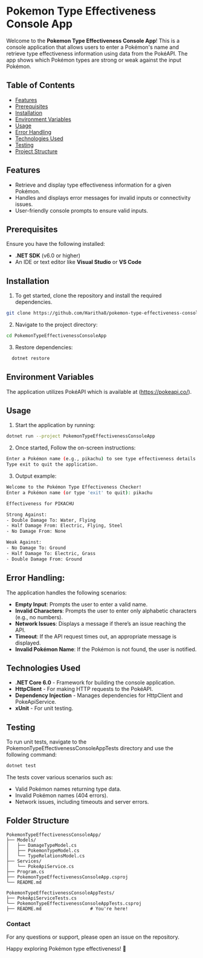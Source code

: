 # Pokemon Type Effectiveness Console App

Welcome to the **Pokemon Type Effectiveness Console App**! This is a console application that allows users to enter a Pokémon's name and retrieve type effectiveness information using data from the PokéAPI. The app shows which Pokémon types are strong or weak against the input Pokémon.

## Table of Contents

- [Features](#features)
- [Prerequisites](#prerequisites)
- [Installation](#installation)
- [Environment Variables](#environment-variables)
- [Usage](#usage)
- [Error Handling](#error-handling)
- [Technologies Used](#technologies-used)
- [Testing](#testing)
- [Project Structure](#project-structure)

## Features

- Retrieve and display type effectiveness information for a given Pokémon.
- Handles and displays error messages for invalid inputs or connectivity issues.
- User-friendly console prompts to ensure valid inputs.

## Prerequisites

Ensure you have the following installed:

- **.NET SDK** (v6.0 or higher)
- An IDE or text editor like **Visual Studio** or **VS Code**

## Installation

1. To get started, clone the repository and install the required dependencies.

```sh
git clone https://github.com/Haritha8/pokemon-type-effectiveness-console.git
```

2. Navigate to the project directory:

```sh
cd PokemonTypeEffectivenessConsoleApp
```

3. Restore dependencies:

```sh
  dotnet restore
```

## Environment Variables

The application utilizes PokéAPI which is available at (https://pokeapi.co/).

## Usage

1. Start the application by running:

```sh
dotnet run --project PokemonTypeEffectivenessConsoleApp
```

2. Once started, Follow the on-screen instructions:

```sh
Enter a Pokémon name (e.g., pikachu) to see type effectiveness details.
Type exit to quit the application.
```

3. Output example:

```sh
Welcome to the Pokémon Type Effectiveness Checker!
Enter a Pokémon name (or type 'exit' to quit): pikachu

Effectiveness for PIKACHU

Strong Against:
- Double Damage To: Water, Flying
- Half Damage From: Electric, Flying, Steel
- No Damage From: None

Weak Against:
- No Damage To: Ground
- Half Damage To: Electric, Grass
- Double Damage From: Ground
```

## **Error Handling**:

The application handles the following scenarios:

- **Empty Input**: Prompts the user to enter a valid name.
- **Invalid Characters**: Prompts the user to enter only alphabetic characters (e.g., no numbers).
- **Network Issues**: Displays a message if there’s an issue reaching the API.
- **Timeout**: If the API request times out, an appropriate message is displayed.
- **Invalid Pokémon Name**: If the Pokémon is not found, the user is notified.

## Technologies Used

- **.NET Core 6.0** - Framework for building the console application.
- **HttpClient** - For making HTTP requests to the PokéAPI.
- **Dependency Injection** - Manages dependencies for HttpClient and PokeApiService.
- **xUnit** - For unit testing.

## Testing

To run unit tests, navigate to the PokemonTypeEffectivenessConsoleAppTests directory and use the following command:

```sh
dotnet test
```

The tests cover various scenarios such as:

- Valid Pokémon names returning type data.
- Invalid Pokémon names (404 errors).
- Network issues, including timeouts and server errors.

## Folder Structure

```plaintext
PokemonTypeEffectivenessConsoleApp/
├── Models/
│   ├── DamageTypeModel.cs
│   ├── PokemonTypeModel.cs
│   └── TypeRelationsModel.cs
├── Services/
│   └── PokeApiService.cs
├── Program.cs
├── PokemonTypeEffectivenessConsoleApp.csproj
└── README.md

PokemonTypeEffectivenessConsoleAppTests/
├── PokeApiServiceTests.cs
└── PokemonTypeEffectivenessConsoleAppTests.csproj
├── README.md                  # You're here!
```

### Contact

For any questions or support, please open an issue on the repository.

Happy exploring Pokémon type effectiveness! 🎉
